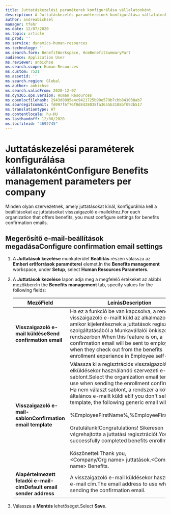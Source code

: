 ```yaml
---
title: Juttatáskezelési paraméterek konfigurálása vállalatonként
description: A Juttatáskezelés paramétereinek konfigurálása vállalatonként a Microsoft Dynamics 365 Human Resources alkalmazásban.
author: andreabichsel
manager: tfehr
ms.date: 12/07/2020
ms.topic: article
ms.prod: ''
ms.service: dynamics-human-resources
ms.technology: ''
ms.search.form: BenefitWorkspace, HcmBenefitSummaryPart
audience: Application User
ms.reviewer: anbichse
ms.search.scope: Human Resources
ms.custom: 7521
ms.assetid: ''
ms.search.region: Global
ms.author: anbichse
ms.search.validFrom: 2020-12-07
ms.dyn365.ops.version: Human Resources
ms.openlocfilehash: 2943d0095e4c9421725b90e579b7cbb841038ab7
ms.sourcegitcommit: fd097f6f76f0d8428038fa3655b3188bf093b517
ms.translationtype: HT
ms.contentlocale: hu-HU
ms.lasthandoff: 12/08/2020
ms.locfileid: "4692745"
---
```

# <a name="configure-benefits-management-parameters-per-company"></a><span data-ttu-id="2dd1a-103">Juttatáskezelési paraméterek konfigurálása vállalatonként</span><span class="sxs-lookup"><span data-stu-id="2dd1a-103">Configure Benefits management parameters per company</span></span>

<span data-ttu-id="2dd1a-104">Minden olyan szervezetnek, amely juttatásokat kínál, konfigurálnia kell a beállításokat az juttatásokat visszaigazoló e-mailekhez.</span><span class="sxs-lookup"><span data-stu-id="2dd1a-104">For each organization that offers benefits, you must configure settings for benefits confirmation emails.</span></span>

## <a name="configure-confirmation-email-settings"></a><span data-ttu-id="2dd1a-105">Megerősítő e-mail-beállítások megadása</span><span class="sxs-lookup"><span data-stu-id="2dd1a-105">Configure confirmation email settings</span></span>

1. <span data-ttu-id="2dd1a-106">A **Juttatások kezelése** munkaterület **Beállítás** részén válassza az **Emberi erőforrások paraméterei** elemet.</span><span class="sxs-lookup"><span data-stu-id="2dd1a-106">In the **Benefits management** workspace, under **Setup**, select **Human Resources Parameters**.</span></span>

2. <span data-ttu-id="2dd1a-107">A **Juttatások kezelése** lapon adja meg a megfelelő értékeket az alábbi mezőkben:</span><span class="sxs-lookup"><span data-stu-id="2dd1a-107">In the **Benefits management** tab, specify values for the following fields:</span></span> 

   | <span data-ttu-id="2dd1a-108">Mező</span><span class="sxs-lookup"><span data-stu-id="2dd1a-108">Field</span></span> | <span data-ttu-id="2dd1a-109">Leírás</span><span class="sxs-lookup"><span data-stu-id="2dd1a-109">Description</span></span> |
   | --- | --- |
   | <span data-ttu-id="2dd1a-110">**Visszaigazoló e-mail küldése**</span><span class="sxs-lookup"><span data-stu-id="2dd1a-110">**Send confirmation email**</span></span> | <span data-ttu-id="2dd1a-111">Ha ez a funkció be van kapcsolva, a rendszer visszaigazoló e-mailt küld az alkalmazottaknak, amikor kijelentkeznek a juttatások regisztrációs szolgáltatásából a Munkavállalói önkiszolgáló rendszerben.</span><span class="sxs-lookup"><span data-stu-id="2dd1a-111">When this feature is on, a confirmation email will be sent to employees when they check out from the benefits enrollment experience in Employee self-service.</span></span> |
   | <span data-ttu-id="2dd1a-112">**Visszaigazoló e-mail-sablon**</span><span class="sxs-lookup"><span data-stu-id="2dd1a-112">**Confirmation email template**</span></span> | <span data-ttu-id="2dd1a-113">Válassza ki a regisztrációs visszaigazolás elküldésekor használandó szervezeti e-mail-sablont.</span><span class="sxs-lookup"><span data-stu-id="2dd1a-113">Select the organization email template to use when sending the enrollment confirmation.</span></span> <span data-ttu-id="2dd1a-114">Ha nem választ sablont, a rendszer a következő általános e-mailt küldi el:</span><span class="sxs-lookup"><span data-stu-id="2dd1a-114">If you don't select a template, the following generic email will be sent:</span></span><br><br><span data-ttu-id="2dd1a-115">%EmployeeFirstName%,</span><span class="sxs-lookup"><span data-stu-id="2dd1a-115">%EmployeeFirstName%,</span></span><br><br><span data-ttu-id="2dd1a-116">Gratulálunk!</span><span class="sxs-lookup"><span data-stu-id="2dd1a-116">Congratulations!</span></span> <span data-ttu-id="2dd1a-117">Sikeresen végrehajtotta a juttatási regisztrációt.</span><span class="sxs-lookup"><span data-stu-id="2dd1a-117">You’ve successfully completed benefits enrollment.</span></span><br><br><span data-ttu-id="2dd1a-118">Köszönettel:</span><span class="sxs-lookup"><span data-stu-id="2dd1a-118">Thank you,</span></span><br><span data-ttu-id="2dd1a-119"><Company/Org name> juttatások.</span><span class="sxs-lookup"><span data-stu-id="2dd1a-119"><Company/Org name> Benefits.</span></span> |
   | <span data-ttu-id="2dd1a-120">**Alapértelmezett feladói e-mail-cím**</span><span class="sxs-lookup"><span data-stu-id="2dd1a-120">**Default email sender address**</span></span> | <span data-ttu-id="2dd1a-121">A visszaigazoló e-mail küldésekor használandó e-mail cím.</span><span class="sxs-lookup"><span data-stu-id="2dd1a-121">The email address to use when sending the confirmation email.</span></span> |

3. <span data-ttu-id="2dd1a-122">Válassza a **Mentés** lehetőséget.</span><span class="sxs-lookup"><span data-stu-id="2dd1a-122">Select **Save**.</span></span>